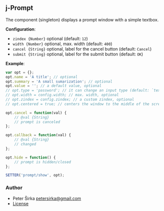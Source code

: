 ## j-Prompt

The component (singleton) displays a prompt window with a simple textbox.

__Configuration__:

- `zindex {Number}` optional (default: `12`)
- `width {Number}` optional, max. width (default: `400`)
- `cancel {String}` optional, label for the cancel button (default: `Cancel`)
- `submit {String}` optional, label for the submit button (default: `OK`)

__Example__:

```js
var opt = {};
opt.name = 'A title'; // optional
opt.summary = 'A small sumarization'; // optional
opt.value = ''; // a default value, optional
// opt.type = 'password'; // it can change an input type (default: `text`)
// opt.width = config.width; // max. width, optional
// opt.zindex = config.zindex; // a custom zindex, optional
// opt.centered = true; // centers the window to the middle of the screen

opt.cancel = function(val) {
	// @val {String}
	// prompt is canceled
};

opt.callback = function(val) {
	// @val {String}
	// changed
};

opt.hide = function() {
	// prompt is hidden/closed
};

SETTER('prompt/show', opt);
````

### Author

- Peter Širka <petersirka@gmail.com>
- [License](https://www.totaljs.com/license/)